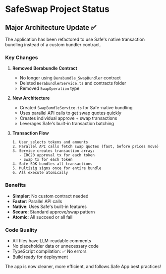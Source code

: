 # SafeSwap Project Status

## Major Architecture Update ✅

The application has been refactored to use Safe's native transaction bundling instead of a custom bundler contract.

### Key Changes

1. **Removed Berabundle Contract**
   - No longer using `Berabundle_SwapBundler` contract
   - Deleted `BerabundlerService.ts` and contracts folder
   - Removed `SwapOperation` type

2. **New Architecture**
   - Created `SwapBundleService.ts` for Safe-native bundling
   - Uses parallel API calls to get swap quotes quickly
   - Creates individual approve + swap transactions
   - Leverages Safe's built-in transaction batching

3. **Transaction Flow**
   ```
   1. User selects tokens and amounts
   2. Parallel API calls fetch swap quotes (fast, before prices move)
   3. Service creates transaction array:
      - ERC20 approval tx for each token
      - Swap tx for each token
   4. Safe SDK bundles all transactions
   5. Multisig signs once for entire bundle
   6. All execute atomically
   ```

### Benefits

- **Simpler**: No custom contract needed
- **Faster**: Parallel API calls
- **Native**: Uses Safe's built-in features
- **Secure**: Standard approve/swap pattern
- **Atomic**: All succeed or all fail

### Code Quality

- All files have LLM-readable comments
- No placeholder data or unnecessary code
- TypeScript compilation: ✅ No errors
- Build ready for deployment

The app is now cleaner, more efficient, and follows Safe App best practices!